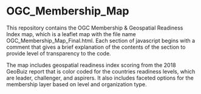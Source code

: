 # OGC_Membership_Map




This repository contains the OGC Membership & Geospatial Readiness Index map, which is a leaflet map with the file name  OGC_Membership_Map_Final.html. Each section of javascript begins with a comment that gives a brief explanation of the contents of the section to provide level of transparency to the code. 


The map includes geospatial readiness index scoring from the 2018 GeoBuiz report that is color coded for the countries readiness levels, which are leader, challenger, and aspirers. It also includes faceted options for the membership layer based on level and organization type.
